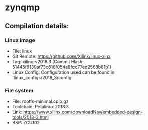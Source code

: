 <!--
     Copyright 2024, DornerWorks

     SPDX-License-Identifier: CC-BY-SA-4.0
-->

# zynqmp

## Compilation details:
### Linux image
* File: linux
* Git Remote: https://github.com/Xilinx/linux-xlnx
* Tag: xilinx-v2018.3 (Commit Hash: 51445f9139af73c616f054a8fcc77ed2568b81b1)
* Linux Config: Configuration used can be found in 'linux\_configs/2018\_3/config'

### File system
* File: rootfs-minimal.cpio.gz
* Toolchain: Petalinux 2018.3
* Link: https://www.xilinx.com/downloadNav/embedded-design-tools/2018-3.html
* BSP: ZCU102
